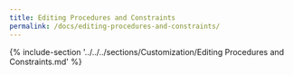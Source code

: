 ```yaml
---
title: Editing Procedures and Constraints
permalink: /docs/editing-procedures-and-constraints/
---
```


{% include-section '../../../sections/Customization/Editing Procedures and Constraints.md' %}